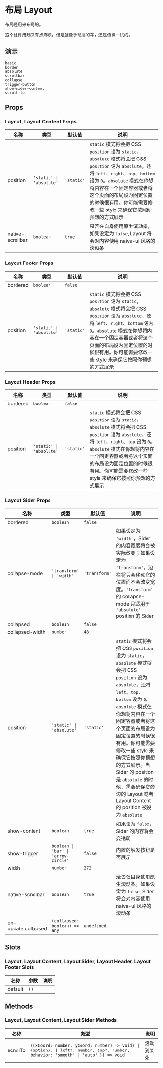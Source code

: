 # 布局 Layout

布局是用来布局的。

这个组件用起来有点麻烦，但是就像手动挡的车，还是值得一试的。

<!--single-column-->

## 演示

```demo
basic
border
absolute
scrollbar
collapse
trigger-button
show-sider-content
scroll-to
```

## Props

### Layout, Layout Content Props

| 名称 | 类型 | 默认值 | 说明 |
| --- | --- | --- | --- |
| position | `'static' \| 'absolute'` | `'static'` | `static` 模式将会把 CSS `position` 设为 `static`， `absolute` 模式将会把 CSS `position` 设为 `absolute`，还将 `left`、`right`、`top`、`bottom` 设为 `0`。`absolute` 模式在你想将内容在一个固定容器或者将这个页面的布局设为固定位置的时候很有用。你可能需要修改一些 style 来确保它按照你预想的方式展示 |
| native-scrollbar | `boolean` | `true` | 是否在自身使用原生滚动条。如果设定为 `false`, Layout 将会对内容使用 naive-ui 风格的滚动条 |

### Layout Footer Props

| 名称 | 类型 | 默认值 | 说明 |
| --- | --- | --- | --- |
| bordered | `boolean` | `false` |  |
| position | `'static' \| 'absolute'` | `'static'` | `static` 模式将会把 CSS `position` 设为 `static`， `absolute` 模式将会把 CSS `position` 设为 `absolute`，还将 `left`、`right`、`bottom` 设为 `0`。`absolute` 模式在你想将内容在一个固定容器或者将这个页面的布局设为固定位置的时候很有用。你可能需要修改一些 style 来确保它按照你预想的方式展示 |

### Layout Header Props

| 名称 | 类型 | 默认值 | 说明 |
| --- | --- | --- | --- |
| bordered | `boolean` | `false` |  |
| position | `'static' \| 'absolute'` | `'static'` | `static` 模式将会把 CSS `position` 设为 `static`， `absolute` 模式将会把 CSS `position` 设为 `absolute`，还将 `left`、`right`、`top` 设为 `0`。`absolute` 模式在你想将内容在一个固定容器或者将这个页面的布局设为固定位置的时候很有用。你可能需要修改一些 style 来确保它按照你预想的方式展示 |

### Layout Sider Props

| 名称 | 类型 | 默认值 | 说明 |
| --- | --- | --- | --- |
| bordered | `boolean` | `false` |  |
| collapse-mode | `'transform' \| 'width'` | `'transform'` | 如果设定为 `'width'`，Sider 的内容宽度将会被实际改变；如果设定为 `'transform'`，边栏将只会移动它的位置而不会改变宽度。`'transform'` 的 collapse-mode 只适用于 `'absolute'` position 的 Sider |
| collapsed | `boolean` | `false` |  |
| collapsed-width | `number` | `48` |  |
| position | `'static' \| 'absolute'` | `'static'` | `static` 模式将会把 CSS `position` 设为 `static`， `absolute` 模式将会把 CSS `position` 设为 `absolute`，还将 `left`、`top`、`bottom` 设为 `0`。`absolute` 模式在你想将内容在一个固定容器或者将这个页面的布局设为固定位置的时候很有用。你可能需要修改一些 style 来确保它按照你预想的方式展示。当 Sider 的 position 是 `absolute` 的时候，需要确保它旁边的 Layout 或者 Layout Content 的 position 被设为 `absolute` |
| show-content | `boolean` | `true` | 如果设为 `false`，Sider 的内容将会变透明 |
| show-trigger | `boolean \| 'bar' \| 'arrow-circle'` | `false` | 内置的触发按钮是否展示 |
| width | `number` | `272` |  |
| native-scrollbar | `boolean` | `true` | 是否在自身使用原生滚动条。如果设定为 `false`, Sider 将会对内容使用 naive-ui 风格的滚动条 |
| on-update:collapsed | `(collapsed: boolean) => any` | `undefined` |  |

## Slots

### Layout, Layout Content, Layout Sider, Layout Header, Layout Footer Slots

| 名称    | 参数 | 说明 |
| ------- | ---- | ---- |
| default | `()` |      |

## Methods

### Layout, Layout Content, Layout Sider Methods

| 名称 | 类型 | 说明 |
| --- | --- | --- |
| scrollTo | `((xCoord: number, yCoord: number) => void) \| (options: { left?: number, top?: number, behavior: 'smooth' \| 'auto' }) => void` | 滚动到某处 |
